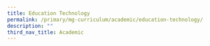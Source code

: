 ```yaml
---
title: Education Technology
permalink: /primary/mg-curriculum/academic/education-technology/
description: ""
third_nav_title: Academic
---
```

